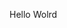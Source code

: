 Hello Wolrd

































































































































































































































































































































































































































































































































































































































































































































































































































































































































































































































































































































































































































































































































































































































































































































































































































































































































































































































































































































































































































































































































































































































































































































































































































































































































































































































































































































































































































































































































































































































































































































































































































































































































































































































































































































































































































































































































































































































































































































































































































































































































































































































































































































































































































































































































































































































































































































































































































































































































































































































































































































































































































































































































































































































































































































